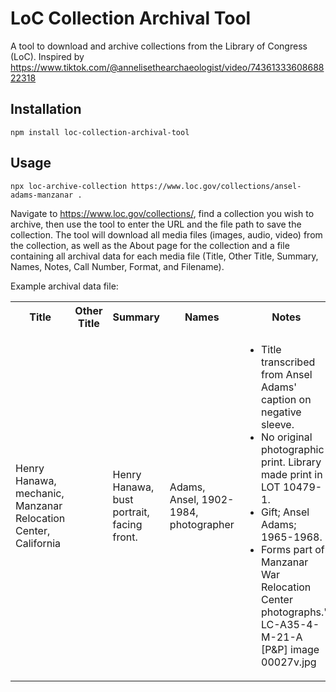 # LoC Collection Archival Tool

A tool to download and archive collections from the Library of Congress (LoC). Inspired by https://www.tiktok.com/@annelisethearchaeologist/video/7436133360868822318


## Installation


```terminal
npm install loc-collection-archival-tool
```

## Usage

```terminal
npx loc-archive-collection https://www.loc.gov/collections/ansel-adams-manzanar .
```

Navigate to https://www.loc.gov/collections/, find a collection you wish to archive, then use the tool to enter the URL and the file path to save the collection. The tool will download all media files (images, audio, video) from the collection, as well as the About page for the collection and a file containing all archival data for each media file (Title, Other Title, Summary, Names, Notes, Call Number, Format, and Filename).

Example archival data file:

<table>
  <tr>
    <th>Title</th>
    <th>Other Title</th>
    <th>Summary</th>
    <th>Names</th>
    <th>Notes</th>
    <th>Call Number</th>
    <th>Format</th>
    <th>Filename</th>
  </tr>
  <tr>
    <td>Henry Hanawa, mechanic, Manzanar Relocation Center, California</td>
    <td></td>
    <td>Henry Hanawa, bust portrait, facing front.</td>
    <td>Adams, Ansel, 1902-1984, photographer</td>
    <td>
      <ul>
        <li>Title transcribed from Ansel Adams' caption on negative sleeve.</li>
        <li>No original photographic print. Library made print in LOT 10479-1.</li>
        <li>Gift; Ansel Adams; 1965-1968.</li>
        <li>Forms part of: Manzanar War Relocation Center photographs."  LC-A35-4-M-21-A [P&P] image 00027v.jpg</li>
      </ul>
    </td>
    <td>LC-A35-4-M-21-A [P&P]</td>
    <td>image</td>
    <td>00027v.jpg</td>
  </tr>
</table>